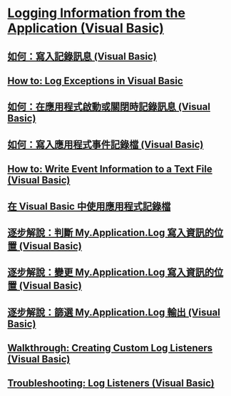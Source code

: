 # [Logging Information from the Application (Visual Basic)](logging-information-from-the-application.md)
## [如何：寫入記錄訊息 (Visual Basic)](how-to-write-log-messages.md)
## [How to: Log Exceptions in Visual Basic](how-to-log-exceptions.md)
## [如何：在應用程式啟動或關閉時記錄訊息 (Visual Basic)](how-to-log-messages-when-the-application-starts-or-shuts-down.md)
## [如何：寫入應用程式事件記錄檔 (Visual Basic)](how-to-write-to-an-application-event-log.md)
## [How to: Write Event Information to a Text File (Visual Basic)](how-to-write-event-information-to-a-text-file.md)
## [在 Visual Basic 中使用應用程式記錄檔](working-with-application-logs.md)
## [逐步解說：判斷 My.Application.Log 寫入資訊的位置 (Visual Basic)](walkthrough-determining-where-my-application-log-writes-information.md)
## [逐步解說：變更 My.Application.Log 寫入資訊的位置 (Visual Basic)](walkthrough-changing-where-my-application-log-writes-information.md)
## [逐步解說：篩選 My.Application.Log 輸出 (Visual Basic)](walkthrough-filtering-my-application-log-output.md)
## [Walkthrough: Creating Custom Log Listeners (Visual Basic)](walkthrough-creating-custom-log-listeners.md)
## [Troubleshooting: Log Listeners (Visual Basic)](troubleshooting-log-listeners.md)
